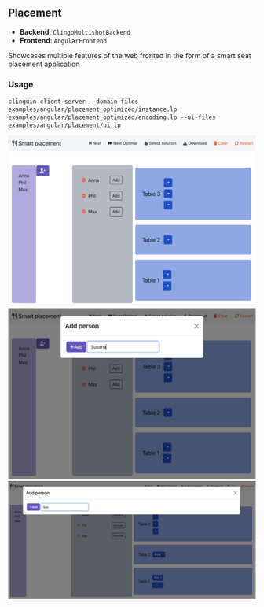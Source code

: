 ## Placement

- **Backend**:   `ClingoMultishotBackend`
- **Frontend**:   `AngularFrontend`

Showcases multiple features of the web fronted in the form of a smart seat placement application


### Usage

```
clinguin client-server --domain-files examples/angular/placement_optimized/instance.lp examples/angular/placement_optimized/encoding.lp --ui-files examples/angular/placement/ui.lp
```

![](out1.png)
![](out2.png)
![](out3.png)
